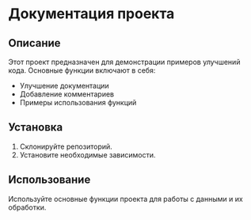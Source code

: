 # Документация проекта

## Описание
Этот проект предназначен для демонстрации примеров улучшений кода. Основные функции включают в себя:
- Улучшение документации
- Добавление комментариев
- Примеры использования функций

## Установка
1. Склонируйте репозиторий.
2. Установите необходимые зависимости.

## Использование
Используйте основные функции проекта для работы с данными и их обработки.